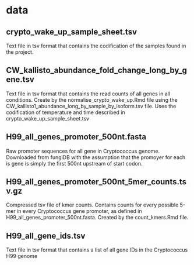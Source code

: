 # data

## crypto_wake_up_sample_sheet.tsv

Text file in tsv format that contains the codification of the samples found in the project.
    
## CW_kallisto_abundance_fold_change_long_by_gene.tsv

Text file in tsv format that contains the read counts of all genes in all conditions. Create by the normalise_crypto_wake_up.Rmd file using the CW_kallisto1_abundance_long_by_sample_by_isoform.tsv file. Uses the codification of temperature and time described in crypto_wake_up_sample_sheet.tsv
    
## H99_all_genes_promoter_500nt.fasta
    
Raw promoter sequences for all gene in Cryptococcus genome. Downloaded from fungiDB with the assumption that the promoyer for each is gene is simply the first 500nt upstream of start codon.

## H99_all_genes_promoter_500nt_5mer_counts.tsv.gz

Compressed tsv file of kmer counts. Contains counts for every possible 5-mer in every Cryptococcus gene promoter, as defined in H99_all_genes_promoter_500nt.fasta. Created by the count_kmers.Rmd file.
    
## H99_all_gene_ids.tsv
    
Text file in tsv format that contains a list of all gene IDs in the Cryptococcus H99 genome
